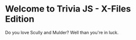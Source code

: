 # Welcome to Trivia JS - X-Files Edition

Do you love Scully and Mulder?  Well than you're in luck. 



